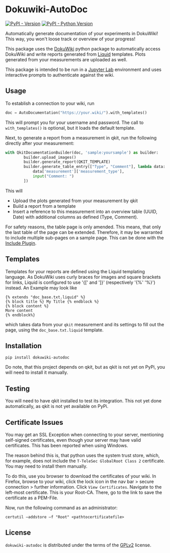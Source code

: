 # Dokuwiki-AutoDoc

[![PyPI - Version](https://img.shields.io/pypi/v/dokuwiki-autodoc.svg)](https://pypi.org/project/dokuwiki-autodoc)
[![PyPI - Python Version](https://img.shields.io/pypi/pyversions/dokuwiki-autodoc.svg)](https://pypi.org/project/dokuwiki-autodoc)

Automatically generate documentation of your experiments in DokuWiki! This way, you won't loose track or overview of your progress!

This package uses the [DokuWiki](https://pypi.org/project/dokuwiki/) python package to automatically access DokuWiki and write reports generated from [Liquid](https://pypi.org/project/python-liquid/) templates. Plots generated from your measurements are uploaded as well.

This package is intended to be run in a [Jupyter Lab](https://jupyter.org/) environment and uses interactive prompts to authenticate against the wiki.

## Usage
To establish a connection to your wiki, run
```python
doc = AutoDocumentation("https://your.wiki/").with_templates()
```
This will prompt you for your username and password. The call to `with_templates()` is optional, but it loads the default template.

Next, to generate a report from a measurement in qkit, run the following directly after your measurement:
```python
with QkitDocumentationBuilder(doc, 'sample:yoursample') as builder:
        builder.upload_images()
        builder.generate_report(QKIT_TEMPLATE)
        builder.generate_table_entry(["Type", "Comment"], lambda data: [
            data['measurement']['measurement_type'], 
            input("Comment: ")
        ])
```
This will
- Upload the plots generated from your measurement by qkit
- Build a report from a template
- Insert a reference to this measurement into an overview table (UUID, Date) with additional columns as defined (Type, Comment).

For safety reasons, the table page is only amended. This means, that only the last table of the page can be extended. Therefore, it may be warranted to include multiple sub-pages on a sample page. This can be done with the [Include Plugin](https://www.dokuwiki.org/plugin:include).

## Templates
Templates for your reports are defined using the Liquid templating language. As DokuWiki uses curly braces for images and square brackets for links, Liquid is configured to use '{[' and ']}' (respectively '{%' '%}') instead. An Example may look like
```
{% extends "doc_base.txt.liquid" %}
{% block title %} My Title {% endblock %}
{% block content %}
More content
{% endblock%}
```
which takes data from your `qkit` measurement and its settings to fill out the page, using the `doc_base.txt.liquid` template.
## Installation

```console
pip install dokuwiki-autodoc
```

Do note, that this project depends on qkit, but as qkit is not yet on PyPi, you will need to install it manually.

## Testing
You will need to have qkit installed to test its integration. This not yet done automatically, as qkit is not yet available on PyPi.

## Certificate Issues
You may get an SSL Exception when connecting to your server, mentioning self-signed certificates, even though your server may have valid certificates. This has been reported when using Windows.

The reason behind this is, that python uses the system trust store, which, for example, does not include the `T-TeleSec GlobalRoot Class 2` certificate. You may need to install them manually.

To do this, use you browser to download the certificates of your wiki. In Firefox, browse to your wiki, click the lock icon in the nav bar > secure connection > further information. Click `View Certificates`. Navigate to the left-most certificate. This is your Root-CA. There, go to the link to save the certificate as a PEM-File.

Now, run the following command as an administrator:
```console
certutil –addstore –f "Root" <pathtocertificatefile>
```

## License
`dokuwiki-autodoc` is distributed under the terms of the [GPLv2](LICENSE.txt) license.
